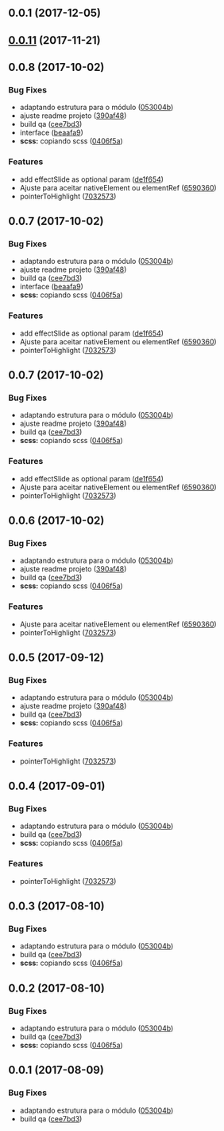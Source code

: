 <a name="0.0.1"></a>
## 0.0.1 (2017-12-05)



<a name="0.0.11"></a>
## [0.0.11](https://github.com/mbamobi/tour-component/compare/0.0.10...0.0.11) (2017-11-21)



<a name="0.0.8"></a>
## 0.0.8 (2017-10-02)


### Bug Fixes

* adaptando estrutura para o módulo ([053004b](https://github.com/mbamobi/tour-component/commit/053004b))
* ajuste readme projeto ([390af48](https://github.com/mbamobi/tour-component/commit/390af48))
* build qa ([cee7bd3](https://github.com/mbamobi/tour-component/commit/cee7bd3))
* interface ([beaafa9](https://github.com/mbamobi/tour-component/commit/beaafa9))
* **scss:** copiando scss ([0406f5a](https://github.com/mbamobi/tour-component/commit/0406f5a))


### Features

* add effectSlide as optional param ([de1f654](https://github.com/mbamobi/tour-component/commit/de1f654))
* Ajuste para aceitar nativeElement ou elementRef ([6590360](https://github.com/mbamobi/tour-component/commit/6590360))
* pointerToHighlight ([7032573](https://github.com/mbamobi/tour-component/commit/7032573))



<a name="0.0.7"></a>
## 0.0.7 (2017-10-02)


### Bug Fixes

* adaptando estrutura para o módulo ([053004b](https://github.com/mbamobi/tour-component/commit/053004b))
* ajuste readme projeto ([390af48](https://github.com/mbamobi/tour-component/commit/390af48))
* build qa ([cee7bd3](https://github.com/mbamobi/tour-component/commit/cee7bd3))
* interface ([beaafa9](https://github.com/mbamobi/tour-component/commit/beaafa9))
* **scss:** copiando scss ([0406f5a](https://github.com/mbamobi/tour-component/commit/0406f5a))


### Features

* add effectSlide as optional param ([de1f654](https://github.com/mbamobi/tour-component/commit/de1f654))
* Ajuste para aceitar nativeElement ou elementRef ([6590360](https://github.com/mbamobi/tour-component/commit/6590360))
* pointerToHighlight ([7032573](https://github.com/mbamobi/tour-component/commit/7032573))



<a name="0.0.7"></a>
## 0.0.7 (2017-10-02)


### Bug Fixes

* adaptando estrutura para o módulo ([053004b](https://github.com/mbamobi/tour-component/commit/053004b))
* ajuste readme projeto ([390af48](https://github.com/mbamobi/tour-component/commit/390af48))
* build qa ([cee7bd3](https://github.com/mbamobi/tour-component/commit/cee7bd3))
* **scss:** copiando scss ([0406f5a](https://github.com/mbamobi/tour-component/commit/0406f5a))


### Features

* add effectSlide as optional param ([de1f654](https://github.com/mbamobi/tour-component/commit/de1f654))
* Ajuste para aceitar nativeElement ou elementRef ([6590360](https://github.com/mbamobi/tour-component/commit/6590360))
* pointerToHighlight ([7032573](https://github.com/mbamobi/tour-component/commit/7032573))



<a name="0.0.6"></a>
## 0.0.6 (2017-10-02)


### Bug Fixes

* adaptando estrutura para o módulo ([053004b](https://github.com/mbamobi/tour-component/commit/053004b))
* ajuste readme projeto ([390af48](https://github.com/mbamobi/tour-component/commit/390af48))
* build qa ([cee7bd3](https://github.com/mbamobi/tour-component/commit/cee7bd3))
* **scss:** copiando scss ([0406f5a](https://github.com/mbamobi/tour-component/commit/0406f5a))


### Features

* Ajuste para aceitar nativeElement ou elementRef ([6590360](https://github.com/mbamobi/tour-component/commit/6590360))
* pointerToHighlight ([7032573](https://github.com/mbamobi/tour-component/commit/7032573))



<a name="0.0.5"></a>
## 0.0.5 (2017-09-12)


### Bug Fixes

* adaptando estrutura para o módulo ([053004b](https://github.com/mbamobi/tour-component/commit/053004b))
* ajuste readme projeto ([390af48](https://github.com/mbamobi/tour-component/commit/390af48))
* build qa ([cee7bd3](https://github.com/mbamobi/tour-component/commit/cee7bd3))
* **scss:** copiando scss ([0406f5a](https://github.com/mbamobi/tour-component/commit/0406f5a))


### Features

* pointerToHighlight ([7032573](https://github.com/mbamobi/tour-component/commit/7032573))



<a name="0.0.4"></a>
## 0.0.4 (2017-09-01)


### Bug Fixes

* adaptando estrutura para o módulo ([053004b](https://github.com/mbamobi/tour-component/commit/053004b))
* build qa ([cee7bd3](https://github.com/mbamobi/tour-component/commit/cee7bd3))
* **scss:** copiando scss ([0406f5a](https://github.com/mbamobi/tour-component/commit/0406f5a))


### Features

* pointerToHighlight ([7032573](https://github.com/mbamobi/tour-component/commit/7032573))



<a name="0.0.3"></a>
## 0.0.3 (2017-08-10)


### Bug Fixes

* adaptando estrutura para o módulo ([053004b](https://github.com/mbamobi/tour-component/commit/053004b))
* build qa ([cee7bd3](https://github.com/mbamobi/tour-component/commit/cee7bd3))
* **scss:** copiando scss ([0406f5a](https://github.com/mbamobi/tour-component/commit/0406f5a))



<a name="0.0.2"></a>
## 0.0.2 (2017-08-10)


### Bug Fixes

* adaptando estrutura para o módulo ([053004b](https://github.com/mbamobi/tour-component/commit/053004b))
* build qa ([cee7bd3](https://github.com/mbamobi/tour-component/commit/cee7bd3))
* **scss:** copiando scss ([0406f5a](https://github.com/mbamobi/tour-component/commit/0406f5a))



<a name="0.0.1"></a>
## 0.0.1 (2017-08-09)


### Bug Fixes

* adaptando estrutura para o módulo ([053004b](https://github.com/mbamobi/tour-component/commit/053004b))
* build qa ([cee7bd3](https://github.com/mbamobi/tour-component/commit/cee7bd3))



